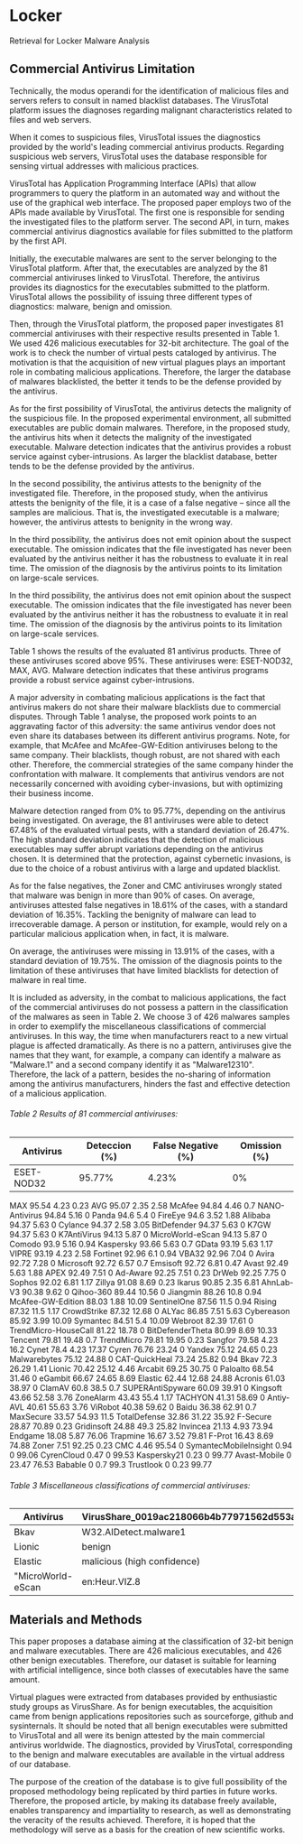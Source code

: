 # Locker
Retrieval for Locker Malware Analysis


## Commercial Antivirus Limitation


Technically, the modus operandi for the identification of malicious files and servers refers to consult in named blacklist databases. The VirusTotal platform issues the diagnoses regarding malignant characteristics related to files and web servers.

When it comes to suspicious files, VirusTotal issues the diagnostics provided by the world's leading commercial antivirus products. Regarding suspicious web servers, VirusTotal uses the database responsible for sensing virtual addresses with malicious practices.

VirusTotal has Application Programming Interface (APIs) that allow programmers to query the platform in an automated way and without the use of the graphical web interface. The proposed paper employs two of the APIs made available by VirusTotal. The first one is responsible for sending the investigated files to the platform server. The second API, in turn, makes commercial antivirus diagnostics available for files submitted to the platform by the first API.

Initially, the executable malwares are sent to the server belonging to the VirusTotal platform. After that, the executables are analyzed by the 81 commercial antiviruses linked to VirusTotal. Therefore, the antivirus provides its diagnostics for the executables submitted to the platform. VirusTotal allows the possibility of issuing three different types of diagnostics: malware, benign and omission.

Then, through the VirusTotal platform, the proposed paper investigates 81 commercial antiviruses with their respective results presented in Table 1. We used 426 malicious executables for 32-bit architecture. The goal of the work is to check the number of virtual pests cataloged by antivirus. The motivation is that the acquisition of new virtual plagues plays an important role in combating malicious applications. Therefore, the larger the database of malwares blacklisted, the better it tends to be the defense provided by the antivirus.

As for the first possibility of VirusTotal, the antivirus detects the malignity of the suspicious file. In the proposed experimental environment, all submitted executables are public domain malwares. Therefore, in the proposed study, the antivirus hits when it detects the malignity of the investigated executable. Malware detection indicates that the antivirus provides a robust service against cyber-intrusions. As larger the blacklist database, better tends to be the defense provided by the antivirus.

In the second possibility, the antivirus attests to the benignity of the investigated file. Therefore, in the proposed study, when the antivirus attests the benignity of the file, it is a case of a false negative – since all the samples are malicious. That is, the investigated executable is a malware; however, the antivirus attests to benignity in the wrong way.

In the third possibility, the antivirus does not emit opinion about the suspect executable. The omission indicates that the file investigated has never been evaluated by the antivirus neither it has the robustness to evaluate it in real time. The omission of the diagnosis by the antivirus points to its limitation on large-scale services.

In the third possibility, the antivirus does not emit opinion about the suspect executable. The omission indicates that the file investigated has never been evaluated by the antivirus neither it has the robustness to evaluate it in real time. The omission of the diagnosis by the antivirus points to its limitation on large-scale services.

Table 1 shows the results of the evaluated 81 antivirus products. Three of these antiviruses scored above 95%. These antiviruses were: ESET-NOD32, MAX, AVG. Malware detection indicates that these antivirus programs provide a robust service against cyber-intrusions.

A major adversity in combating malicious applications is the fact that antivirus makers do not share their malware blacklists due to commercial disputes. Through Table 1 analyse, the proposed work points to an aggravating factor of this adversity: the same antivirus vendor does not even share its databases between its different antivirus programs. Note, for example, that McAfee and McAfee-GW-Edition antiviruses belong to the same company. Their blacklists, though robust, are not shared with each other. Therefore, the commercial strategies of the same company hinder the confrontation with malware. It complements that antivirus vendors are not necessarily concerned with avoiding cyber-invasions, but with optimizing their business income.

Malware detection ranged from 0% to 95.77%, depending on the antivirus being investigated. On average, the 81 antiviruses were able to detect 67.48% of the evaluated virtual pests, with a standard deviation of 26.47%. The high standard deviation indicates that the detection of malicious executables may suffer abrupt variations depending on the antivirus chosen. It is determined that the protection, against cybernetic invasions, is due to the choice of a robust antivirus with a large and updated blacklist.

As for the false negatives, the Zoner and CMC antiviruses wrongly stated that malware was benign in more than 90% of cases. On average, antiviruses attested false negatives in 18.61% of the cases, with a standard deviation of 16.35%. Tackling the benignity of malware can lead to irrecoverable damage. A person or institution, for example, would rely on a particular malicious application when, in fact, it is malware.

On average, the antiviruses were missing in 13.91% of the cases, with a standard deviation of 19.75%. The omission of the diagnosis points to the limitation of these antiviruses that have limited blacklists for detection of malware in real time.

It is included as adversity, in the combat to malicious applications, the fact of the commercial antiviruses do not possess a pattern in the classification of the malwares as seen in Table 2. We choose 3 of 426 malwares samples in order to exemplify the miscellaneous classifications of commercial antiviruses. In this way, the time when manufacturers react to a new virtual plague is affected dramatically. As there is no a pattern, antiviruses give the names that they want, for example, a company can identify a malware as "Malware.1" and a second company identify it as "Malware12310". Therefore, the lack of a pattern, besides the no-sharing of information among the antivirus manufacturers, hinders the fast and effective detection of a malicious application.


###### Table 2 Results of 81 commercial antiviruses:

Antivirus | Deteccion (%) | False Negative (%) | Omission (%)
--------- | ------------- | ------------------ | -------------
ESET-NOD32| 95.77%| 4.23%| 0%|
MAX 95.54 4.23 0.23
AVG 95.07 2.35 2.58
McAfee 94.84 4.46 0.7
NANO-Antivirus 94.84 5.16 0
Panda 94.6 5.4 0
FireEye 94.6 3.52 1.88
Alibaba 94.37 5.63 0
Cylance 94.37 2.58 3.05
BitDefender 94.37 5.63 0
K7GW 94.37 5.63 0
K7AntiVirus 94.13 5.87 0
MicroWorld-eScan 94.13 5.87 0
Comodo 93.9 5.16 0.94
Kaspersky 93.66 5.63 0.7
GData 93.19 5.63 1.17
VIPRE 93.19 4.23 2.58
Fortinet 92.96 6.1 0.94
VBA32 92.96 7.04 0
Avira 92.72 7.28 0
Microsoft 92.72 6.57 0.7
Emsisoft 92.72 6.81 0.47
Avast 92.49 5.63 1.88
APEX 92.49 7.51 0
Ad-Aware 92.25 7.51 0.23
DrWeb 92.25 7.75 0
Sophos 92.02 6.81 1.17
Zillya 91.08 8.69 0.23
Ikarus 90.85 2.35 6.81
AhnLab-V3 90.38 9.62 0
Qihoo-360 89.44 10.56 0
Jiangmin 88.26 10.8 0.94
McAfee-GW-Edition 88.03 1.88 10.09
SentinelOne 87.56 11.5 0.94
Rising 87.32 11.5 1.17
CrowdStrike 87.32 12.68 0
ALYac 86.85 7.51 5.63
Cybereason 85.92 3.99 10.09
Symantec 84.51 5.4 10.09
Webroot 82.39 17.61 0
TrendMicro-HouseCall 81.22 18.78 0
BitDefenderTheta 80.99 8.69 10.33
Tencent 79.81 19.48 0.7
TrendMicro 79.81 19.95 0.23
Sangfor 79.58 4.23 16.2
Cynet 78.4 4.23 17.37
Cyren 76.76 23.24 0
Yandex 75.12 24.65 0.23
Malwarebytes 75.12 24.88 0
CAT-QuickHeal 73.24 25.82 0.94
Bkav 72.3 26.29 1.41
Lionic 70.42 25.12 4.46
Arcabit 69.25 30.75 0
Paloalto 68.54 31.46 0
eGambit 66.67 24.65 8.69
Elastic 62.44 12.68 24.88
Acronis 61.03 38.97 0
ClamAV 60.8 38.5 0.7
SUPERAntiSpyware 60.09 39.91 0
Kingsoft 43.66 52.58 3.76
ZoneAlarm 43.43 55.4 1.17
TACHYON 41.31 58.69 0
Antiy-AVL 40.61 55.63 3.76
ViRobot 40.38 59.62 0
Baidu 36.38 62.91 0.7
MaxSecure 33.57 54.93 11.5
TotalDefense 32.86 31.22 35.92
F-Secure 28.87 70.89 0.23
Gridinsoft 24.88 49.3 25.82
Invincea 21.13 4.93 73.94
Endgame 18.08 5.87 76.06
Trapmine 16.67 3.52 79.81
F-Prot 16.43 8.69 74.88
Zoner 7.51 92.25 0.23
CMC 4.46 95.54 0
SymantecMobileInsight 0.94 0 99.06
CyrenCloud 0.47 0 99.53
Kaspersky21 0.23 0 99.77
Avast-Mobile 0 23.47 76.53
Babable 0 0.7 99.3
Trustlook 0 0.23 99.77

###### Table 3 Miscellaneous classifications of commercial antiviruses:

Antivírus | VirusShare_0019ac218066b4b77971562d553a9a49 | VirusShare_00462daad93d1950efb7685771793a9f |VirusShare_00cb45c4efd4053cef8bb8567dc0638e
--------- | ------------------------------------------- | ------------------------------------------- | --------------------------------------------
Bkav| W32.AIDetect.malware1 | W32.Common.E76E62C6 |
Lionic | benign | benign | 
Elastic | malicious (high confidence) | benign
"MicroWorld-eScan | en:Heur.VIZ.8 | Gen:Variant.Zusy.346759


## Materials and Methods

This paper proposes a database aiming at the classification of 32-bit benign and malware executables. There are 426 malicious executables, and 426 other benign executables. Therefore, our dataset is suitable for learning with artificial intelligence, since both classes of executables have the same amount.

Virtual plagues were extracted from databases provided by enthusiastic study groups as VirusShare. As for benign executables, the acquisition came from benign applications repositories such as sourceforge, github and sysinternals. It should be noted that all benign executables were submitted to VirusTotal and all were its benign attested by the main commercial antivirus worldwide. The diagnostics, provided by VirusTotal, corresponding to the benign and malware executables are available in the virtual address of our database.

The purpose of the creation of the database is to give full possibility of the proposed methodology being replicated by third parties in future works. Therefore, the proposed article, by making its database freely available, enables transparency and impartiality to research, as well as demonstrating the veracity of the results achieved. Therefore, it is hoped that the methodology will serve as a basis for the creation of new scientific works.
